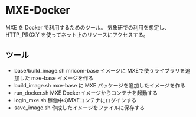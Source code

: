 MXE-Docker
========

MXE を Docker で利用するためのツール。
気象研での利用を想定し、 HTTP_PROXY を使ってネット上のリソースにアクセスする。


ツール
--------

  * base/build_image.sh  mricom-base イメージに
                         MXEで使うライブラリを追加した mxe-base イメージを作る
  * build_image.sh       mxe-base に MXE パッケージを追加したイメージを作る
  * run_docker.sh        MXE Dockerイメージからコンテナを起動する
  * login_mxe.sh         稼働中のMXEコンテナにログインする
  * save_image.sh        作成したイメージをファイルに保存する
